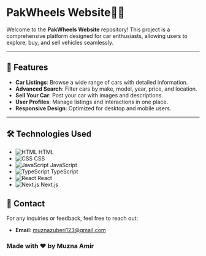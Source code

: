 # PakWheels Website🚗✨
Welcome to the **PakWheels Website** repository! This project is a comprehensive platform designed for car enthusiasts, allowing users to explore, buy, and sell vehicles seamlessly.

---

## 🚀 Features

- **Car Listings**: Browse a wide range of cars with detailed information.
- **Advanced Search**: Filter cars by make, model, year, price, and location.
- **Sell Your Car**: Post your car with images and descriptions.
- **User Profiles**: Manage listings and interactions in one place.
- **Responsive Design**: Optimized for desktop and mobile users.

---

## 🛠️ Technologies Used

- ![HTML](https://img.icons8.com/color/48/000000/html-5--v1.png) HTML
- ![CSS](https://img.icons8.com/color/48/000000/css3.png) CSS
- ![JavaScript](https://img.icons8.com/color/48/000000/javascript--v1.png) JavaScript
- ![TypeScript](https://img.icons8.com/color/48/000000/typescript.png) TypeScript
- ![React](https://img.icons8.com/color/48/000000/react-native.png) React
- ![Next.js](https://img.icons8.com/fluency/48/000000/nextjs.png) Next.js




## 📧 Contact

For any inquiries or feedback, feel free to reach out:

- **Email**: [muznazuberi123@gmail.com](mailto:muznazuberi123@gmail.com)


### Made with ❤️ by Muzna Amir
